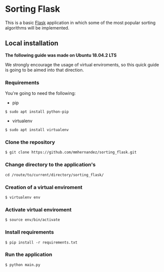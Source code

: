# Sorting Flask

This is a basic [Flask](http://flask.pocoo.org/) application in which some of the
most popular sorting algorithms will be implemented.


## Local installation

**The following guide was made on Ubuntu 18.04.2 LTS**

We strongly encourage the usage of virtual enviroments, so this quick guide is going to be aimed into that direction.

### Requirements

You're going to need the following:
* pip
```
$ sudo apt install python-pip
```

* virtualenv
```
$ sudo apt install virtualenv
```


### Clone the repository
```
$ git clone https://github.com/mmhernandez/sorting_flask.git
```

### Change directory to the application's
```
cd /route/to/current/directory/sorting_flask/
```

### Creation of a virtual enviroment
```
$ virtualenv env
```

### Activate virtual enviroment
```
$ source env/bin/activate
```

### Install requirements
```
$ pip install -r requirements.txt
```

### Run the application
```
$ python main.py
```
